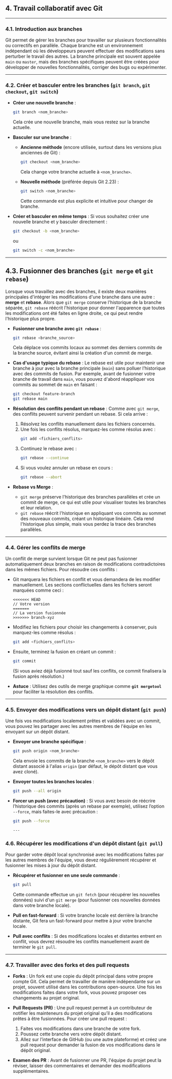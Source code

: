 ## 4. Travail collaboratif avec Git
---
### 4.1. Introduction aux branches
Git permet de gérer les branches pour travailler sur plusieurs fonctionnalités ou correctifs en parallèle. Chaque branche est un environnement indépendant où les développeurs peuvent effectuer des modifications sans perturber le travail des autres. La branche principale est souvent appelée `main` ou `master`, mais des branches spécifiques peuvent être créées pour développer de nouvelles fonctionnalités, corriger des bugs ou expérimenter.

---

### 4.2. Créer et basculer entre les branches (`git branch`, `git checkout`, `git switch`)
- **Créer une nouvelle branche** : 
  ```bash
  git branch <nom_branche>
  ```
  Cela crée une nouvelle branche, mais vous restez sur la branche actuelle.
  
- **Basculer sur une branche** :
  - **Ancienne méthode** (encore utilisée, surtout dans les versions plus anciennes de Git) :
    ```bash
    git checkout <nom_branche>
    ```
    Cela change votre branche actuelle à `<nom_branche>`.

  - **Nouvelle méthode** (préférée depuis Git 2.23) :
    ```bash
    git switch <nom_branche>
    ```
    Cette commande est plus explicite et intuitive pour changer de branche.

- **Créer et basculer en même temps** : 
  Si vous souhaitez créer une nouvelle branche et y basculer directement :
  ```bash
  git checkout -b <nom_branche>
  ```
  ou
  ```bash
  git switch -c <nom_branche>
  ```

---

## 4.3. Fusionner des branches (`git merge` et `git rebase`)
Lorsque vous travaillez avec des branches, il existe deux manières principales d'intégrer les modifications d'une branche dans une autre : **merge** et **rebase**. Alors que `git merge` conserve l'historique de la branche séparée, `git rebase` réécrit l'historique pour donner l'apparence que toutes les modifications ont été faites en ligne droite, ce qui peut rendre l'historique plus propre.

- **Fusionner une branche avec `git rebase`** :
  ```bash
  git rebase <branche_source>
  ```
  Cela déplace vos commits locaux au sommet des derniers commits de la branche source, évitant ainsi la création d'un commit de merge.

- **Cas d'usage typique du rebase** : 
  Le rebase est utile pour maintenir une branche à jour avec la branche principale (`main`) sans polluer l’historique avec des commits de fusion. Par exemple, avant de fusionner votre branche de travail dans `main`, vous pouvez d'abord réappliquer vos commits au sommet de `main` en faisant :
  ```bash
  git checkout feature-branch
  git rebase main
  ```

- **Résolution des conflits pendant un rebase** : Comme avec `git merge`, des conflits peuvent survenir pendant un rebase. Si cela arrive :
  1. Résolvez les conflits manuellement dans les fichiers concernés.
  2. Une fois les conflits résolus, marquez-les comme résolus avec :
     ```bash
     git add <fichiers_conflits>
     ```
  3. Continuez le rebase avec :
     ```bash
     git rebase --continue
     ```
  4. Si vous voulez annuler un rebase en cours :
     ```bash
     git rebase --abort
     ```

- **Rebase vs Merge** : 
  - `git merge` préserve l'historique des branches parallèles et crée un commit de merge, ce qui est utile pour visualiser toutes les branches et leur relation.
  - `git rebase` réécrit l'historique en appliquant vos commits au sommet des nouveaux commits, créant un historique linéaire. Cela rend l'historique plus simple, mais vous perdez la trace des branches parallèles.

---

### 4.4. Gérer les conflits de merge
Un conflit de merge survient lorsque Git ne peut pas fusionner automatiquement deux branches en raison de modifications contradictoires dans les mêmes fichiers. Pour résoudre ces conflits :

- Git marquera les fichiers en conflit et vous demandera de les modifier manuellement. Les sections conflictuelles dans les fichiers seront marquées comme ceci :
  ```plaintext
  <<<<<<< HEAD
  // Votre version
  =======
  // La version fusionnée
  >>>>>>> branch-xyz
  ```

- Modifiez les fichiers pour choisir les changements à conserver, puis marquez-les comme résolus :
  ```bash
  git add <fichiers_conflits>
  ```

- Ensuite, terminez la fusion en créant un commit :
  ```bash
  git commit
  ```
  (Si vous aviez déjà fusionné tout sauf les conflits, ce commit finalisera la fusion après résolution.)

- **Astuce** : Utilisez des outils de merge graphique comme **`git mergetool`** pour faciliter la résolution des conflits.

---

### 4.5. Envoyer des modifications vers un dépôt distant (`git push`)
Une fois vos modifications localement prêtes et validées avec un commit, vous pouvez les partager avec les autres membres de l'équipe en les envoyant sur un dépôt distant.

- **Envoyer une branche spécifique** :
  ```bash
  git push origin <nom_branche>
  ```
  Cela envoie les commits de la branche `<nom_branche>` vers le dépôt distant associé à l'alias `origin` (par défaut, le dépôt distant que vous avez cloné).

- **Envoyer toutes les branches locales** :
  ```bash
  git push --all origin
  ```

- **Forcer un push (avec précaution)** :
  Si vous avez besoin de réécrire l’historique des commits (après un rebase par exemple), utilisez l’option `--force`, mais faites-le avec précaution :
  ```bash
  git push --force

  ---


### 4.6. Récupérer les modifications d'un dépôt distant (`git pull`)
Pour garder votre dépôt local synchronisé avec les modifications faites par les autres membres de l'équipe, vous devez régulièrement récupérer et fusionner les mises à jour du dépôt distant.

- **Récupérer et fusionner en une seule commande** :
  ```bash
  git pull
  ```
  Cette commande effectue un `git fetch` (pour récupérer les nouvelles données) suivi d'un `git merge` (pour fusionner ces nouvelles données dans votre branche locale).

- **Pull en fast-forward** : Si votre branche locale est derrière la branche distante, Git fera un fast-forward pour mettre à jour votre branche locale.

- **Pull avec conflits** : Si des modifications locales et distantes entrent en conflit, vous devrez résoudre les conflits manuellement avant de terminer le `git pull`.

---

### 4.7. Travailler avec des forks et des pull requests
- **Forks** :
  Un fork est une copie du dépôt principal dans votre propre compte Git. Cela permet de travailler de manière indépendante sur un projet, souvent utilisé dans les contributions open-source. Une fois les modifications faites dans votre fork, vous pouvez proposer ces changements au projet original.

- **Pull Requests (PR)** :
  Une pull request permet à un contributeur de notifier les mainteneurs du projet original qu’il a des modifications prêtes à être fusionnées. Pour créer une pull request :
  1. Faites vos modifications dans une branche de votre fork.
  2. Poussez cette branche vers votre dépôt distant.
  3. Allez sur l’interface de GitHub (ou une autre plateforme) et créez une pull request pour demander la fusion de vos modifications dans le dépôt original.

- **Examen des PR** : Avant de fusionner une PR, l'équipe du projet peut la réviser, laisser des commentaires et demander des modifications supplémentaires.
